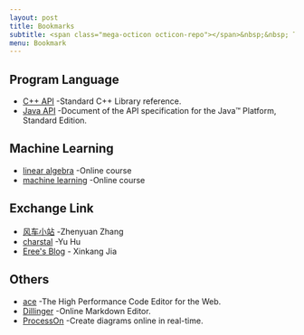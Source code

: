 ```yaml
---
layout: post
title: Bookmarks
subtitle: <span class="mega-octicon octicon-repo"></span>&nbsp;&nbsp; To mark useful libs - tools - books
menu: Bookmark
---
```


## Program Language
- [C++ API](http://www.cplusplus.com/reference/) -Standard C++ Library reference.  
- [Java API](https://snowwhisper.github.io/bookmark) -Document of the API specification for the Java™ Platform, Standard Edition.    
    

## Machine Learning
- [linear algebra](https://www.coursera.org/learn/linear-algebra-machine-learning) -Online course  
- [machine learning](https://www.coursera.org/learn/machine-learning) -Online course  

## Exchange Link  
- [风车小站](http://124.70.53.97/) -Zhenyuan Zhang  
- [charstal](https://www.charstal.com/) -Yu Hu  
- [Eree's Blog](https://ereebay.me/) - Xinkang Jia

## Others
- [ace](https://ace.c9.io/) -The High Performance Code Editor for the Web.  
- [Dillinger](https://dillinger.io/) -Online Markdown Editor.  
- [ProcessOn](https://www.processon.com/) -Create diagrams online in real-time.  